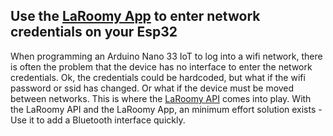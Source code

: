 ## Use the [LaRoomy App](https://www.laroomy.com/) to enter network credentials on your Esp32

When programming an Arduino Nano 33 IoT to log into a wifi network, there is often the problem that the device has no interface to enter the network credentials. Ok, the credentials could be hardcoded, but what if the wifi password or ssid has changed. Or what if the device must be moved between networks. This is where the [LaRoomy API](https://api.laroomy.com/) comes into play. With the LaRoomy API and the LaRoomy App, an minimum effort solution exists - Use it to add a Bluetooth interface quickly.
